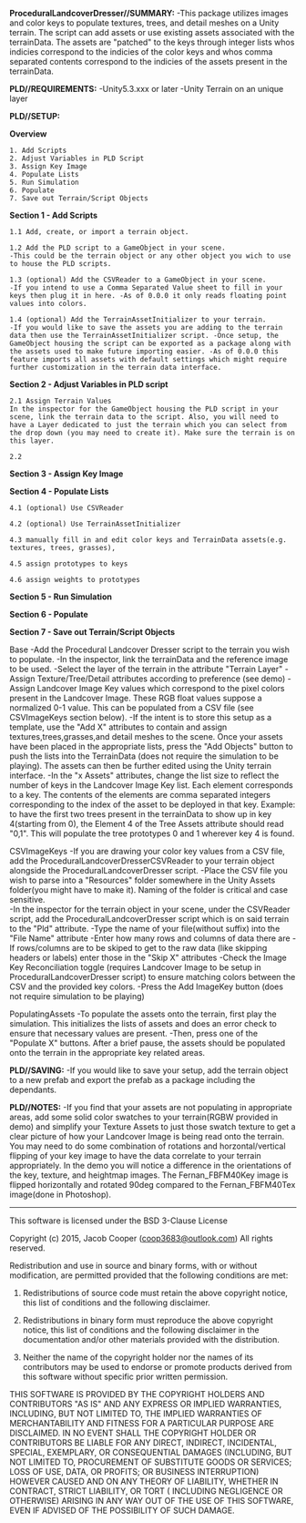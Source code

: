 **ProceduralLandcoverDresser//SUMMARY:**
 -This package utilizes images and color keys to populate textures, trees, and detail meshes on a Unity terrain. The script can add assets or use existing assets associated with the terrainData. The assets are "patched" to the keys through integer lists whos indicies correspond to the indicies of the color keys and whos comma separated contents correspond to the indicies of the assets present in the terrainData. 

**PLD//REQUIREMENTS:**
 -Unity5.3.xxx or later
 -Unity Terrain on an unique layer

**PLD//SETUP:**

 **Overview**
 
	1. Add Scripts
	2. Adjust Variables in PLD Script
	3. Assign Key Image
	4. Populate Lists
	5. Run Simulation
	6. Populate
	7. Save out Terrain/Script Objects
 
 **Section 1 \- Add Scripts**

	1.1 Add, create, or import a terrain object.

	1.2 Add the PLD script to a GameObject in your scene.
	-This could be the terrain object or any other object you wich to use to house the PLD scripts.

	1.3 (optional) Add the CSVReader to a GameObject in your scene.
	-If you intend to use a Comma Separated Value sheet to fill in your keys then plug it in here. -As of 0.0.0 it only reads floating point values into colors.

	1.4 (optional) Add the TerrainAssetInitializer to your terrain.
	-If you would like to save the assets you are adding to the terrain data then use the TerrainAssetInitializer script. -Once setup, the GameObject housing the script can be exported as a package along with the assets used to make future importing easier. -As of 0.0.0 this feature imports all assets with default settings which might require further customization in the terrain data interface.	

 **Section 2 \- Adjust Variables in PLD script**
 
	2.1 Assign Terrain Values
	In the inspector for the GameObject housing the PLD script in your scene, link the terrain data to the script. Also, you will need to have a Layer dedicated to just the terrain which you can select from the drop down (you may need to create it). Make sure the terrain is on this layer.
	
	2.2 
	
**Section 3 \- Assign Key Image**

**Section 4 \- Populate Lists**

	4.1 (optional) Use CSVReader 
	
	4.2 (optional) Use TerrainAssetInitializer 
	
	4.3 manually fill in and edit color keys and TerrainData assets(e.g. textures, trees, grasses),
	
	4.5 assign prototypes to keys
	
	4.6 assign weights to prototypes

**Section 5 \- Run Simulation**

**Section 6 \- Populate**

**Section 7 \- Save out Terrain/Script Objects**

Base
 -Add the Procedural Landcover Dresser script to the terrain you wish to populate.
 -In the inspector, link the terrainData and the reference image to be used.
 -Select the layer of the terrain in the attribute "Terrain Layer"
 -Assign Texture/Tree/Detail attributes according to preference (see demo)
 -Assign Landcover Image Key values which correspond to the pixel colors present in the Landcover Image. These RGB float values suppose a normalized 0-1 value. This can be populated from a CSV file (see CSVImageKeys section below).
 -If the intent is to store this setup as a template, use the "Add X" attributes to contain and assign textures,trees,grasses,and detail meshes to the scene. Once your assets have been placed in the appropriate lists, press the "Add Objects" button to push the lists into the TerrainData (does not require the simulation to be playing). The assets can then be further edited using the Unity terrain interface.
 -In the "x Assets" attributes, change the list size to reflect the number of keys in the Landcover Image Key list. Each element corresponds to a key. The contents of the elements are comma separated integers corresponding to the index of the asset to be deployed in that key. Example: to have the first two trees present in the terrainData to show up in key 4(starting from 0), the Element 4 of the Tree Assets attribute should read "0,1". This will populate the tree prototypes 0 and 1 wherever key 4 is found.

CSVImageKeys
 -If you are drawing your color key values from a CSV file, add the ProceduralLandcoverDresserCSVReader to your terrain object alongside the ProceduralLandcoverDresser script.
 -Place the CSV file you wish to parse into a "Resources" folder somewhere in the Unity Assets folder(you might have to make it). Naming of the folder is critical and case sensitive.  
 -In the inspector for the terrain object in your scene, under the CSVReader script, add the ProceduralLandcoverDresser script which is on said terrain to the "Pld" attribute.
 -Type the name of your file(without suffix) into the "File Name" attribute
 -Enter how many rows and columns of data there are
 -If rows/columns are to be skiped to get to the raw data (like skipping headers or labels) enter those in the "Skip X" attributes
 -Check the Image Key Reconciliation toggle (requires Landcover Image to be setup in ProceduralLandcoverDresser script) to ensure matching colors between the CSV and the provided key colors.
 -Press the Add ImageKey button (does not require simulation to be playing)

PopulatingAssets
 -To populate the assets onto the terrain, first play the simulation. This initializes the lists of assets and does an error check to ensure that necessary values are present. 
 -Then, press one of the "Populate X" buttons. After a brief pause, the assets should be populated onto the terrain in the appropriate key related areas.

**PLD//SAVING:**
 -If you would like to save your setup,  add the terrain object to a new prefab and export the prefab as a package including the dependants. 

**PLD//NOTES:**
 -If you find that your assets are not populating in appropriate areas, add some solid color swatches to your terrain(RGBW provided in demo) and simplify your Texture Assets to just those swatch texture to get a clear picture of how your Landcover Image is being read onto the terrain. You may need to do some combination of rotations and horzontal/vertical flipping of your key image to have the data correlate to your terrain appropriately. In the demo you will notice a difference in the orientations of the key, texture, and heightmap images. The Fernan_FBFM40Key image is flipped horizontally and rotated 90deg compared to the Fernan_FBFM40Tex image(done in Photoshop). 

-------------------------------------------
This software is licensed under the BSD 3-Clause License

Copyright (c) 2015, Jacob Cooper (coop3683@outlook.com)
All rights reserved.

Redistribution and use in source and binary forms, with or without modification, 
are permitted provided that the following conditions are met:

1. Redistributions of source code must retain the above copyright notice, this 
   list of conditions and the following disclaimer.

2. Redistributions in binary form must reproduce the above copyright notice, 
   this list of conditions and the following disclaimer in the documentation 
   and/or other materials provided with the distribution.

3. Neither the name of the copyright holder nor the names of its contributors 
   may be used to endorse or promote products derived from this software without 
   specific prior written permission.

THIS SOFTWARE IS PROVIDED BY THE COPYRIGHT HOLDERS AND CONTRIBUTORS "AS IS" AND 
ANY EXPRESS OR IMPLIED WARRANTIES, INCLUDING, BUT NOT LIMITED TO, THE IMPLIED 
WARRANTIES OF MERCHANTABILITY AND FITNESS FOR A PARTICULAR PURPOSE ARE 
DISCLAIMED. IN NO EVENT SHALL THE COPYRIGHT HOLDER OR CONTRIBUTORS BE LIABLE FOR 
ANY DIRECT, INDIRECT, INCIDENTAL, SPECIAL, EXEMPLARY, OR CONSEQUENTIAL DAMAGES 
(INCLUDING, BUT NOT LIMITED TO, PROCUREMENT OF SUBSTITUTE GOODS OR SERVICES; 
LOSS OF USE, DATA, OR PROFITS; OR BUSINESS INTERRUPTION) HOWEVER CAUSED AND ON 
ANY THEORY OF LIABILITY, WHETHER IN CONTRACT, STRICT LIABILITY, OR TORT (
INCLUDING NEGLIGENCE OR OTHERWISE) ARISING IN ANY WAY OUT OF THE USE OF THIS 
SOFTWARE, EVEN IF ADVISED OF THE POSSIBILITY OF SUCH DAMAGE.
